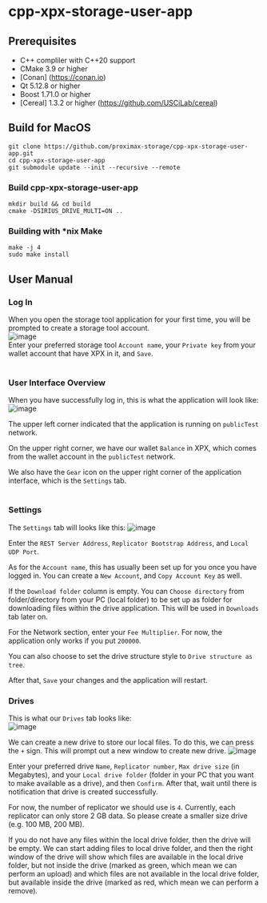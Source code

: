 # cpp-xpx-storage-user-app

## Prerequisites

* C++ compliler with C++20 support
* CMake 3.9 or higher
* [Conan] (https://conan.io)
* Qt 5.12.8 or higher
* Boost 1.71.0 or higher 
* [Cereal] 1.3.2 or higher (https://github.com/USCiLab/cereal)


## Build for MacOS
```shell
git clone https://github.com/proximax-storage/cpp-xpx-storage-user-app.git
cd cpp-xpx-storage-user-app
git submodule update --init --recursive --remote
```

### Build cpp-xpx-storage-user-app
```shell
mkdir build && cd build
cmake -DSIRIUS_DRIVE_MULTI=ON ..
```

### Building with *nix Make
```shell
make -j 4
sudo make install
```

## User Manual

### Log In
When you open the storage tool application for your first time, you will be prompted to create a storage tool account.<br>
![image](https://github.com/proximax-storage/cpp-xpx-storage-user-app/assets/121498420/d079346f-8c39-44e3-9c9e-05387028ff5d)
<br>Enter your preferred storage tool `Account name`, your `Private key` from your wallet account that have XPX in it, and `Save`.<br><br>

### User Interface Overview
When you have successfully log in, this is what the application will look like:
![image](https://github.com/proximax-storage/cpp-xpx-storage-user-app/assets/121498420/1826bb44-58d7-440c-ae22-ef3373d60c59)

The upper left corner indicated that the application is running on `publicTest` network.

On the upper right corner, we have our wallet `Balance` in XPX, which comes from the wallet account in the `publicTest` network.

We also have the `Gear` icon on the upper right corner of the application interface, which is the `Settings` tab.<br><br>

### Settings
The `Settings` tab will looks like this:
![image](https://github.com/proximax-storage/cpp-xpx-storage-user-app/assets/121498420/3b37dd61-dbdc-475d-84f1-947dc884803e)

Enter the `REST Server Address`, `Replicator Bootstrap Address`, and `Local UDP Port`.

As for the `Account name`, this has usually been set up for you once you have logged in. You can create a `New Account`, and `Copy Account Key` as well.

If the `Download folder` column is empty. You can `Choose directory` from folder/directory from your PC (local folder) to be set up as folder for downloading files within the drive application. This will be used in `Downloads` tab later on.

For the Network section, enter your `Fee Multiplier`.
For now, the application only works if you put `200000`.

You can also choose to set the drive structure style to `Drive structure as tree`.

After that, `Save` your changes and the application will restart.

### Drives

This is what our `Drives` tab looks like:<br>
![image](https://github.com/proximax-storage/cpp-xpx-storage-user-app/assets/121498420/273ac6b4-1320-4c39-a55f-30b4ede9d4e2)

We can create a new drive to store our local files. To do this, we can press the `+` sign. This will prompt out a new window to create new drive.
![image](https://github.com/proximax-storage/cpp-xpx-storage-user-app/assets/121498420/eeed860a-262a-49b6-8e87-6554f905d6b7)

Enter your preferred drive `Name`, `Replicator number`, `Max drive size` (in Megabytes), and your `Local drive folder` (folder in your PC that you want to make available as a drive), and then `Confirm`. After that, wait until there is notification that drive is created successfully.

For now, the number of replicator we should use is `4`.
Currently, each replicator can only store 2 GB data. So please create a smaller size drive (e.g. 100 MB, 200 MB).

If you do not have any files within the local drive folder, then the drive will be empty. We can start adding files to local drive folder, and then the right window of the drive will show which files are available in the local drive folder, but not inside the drive (marked as green, which mean we can perform an upload) and which files are not available in the local drive folder, but available inside the drive (marked as red, which mean we can perform a remove).









